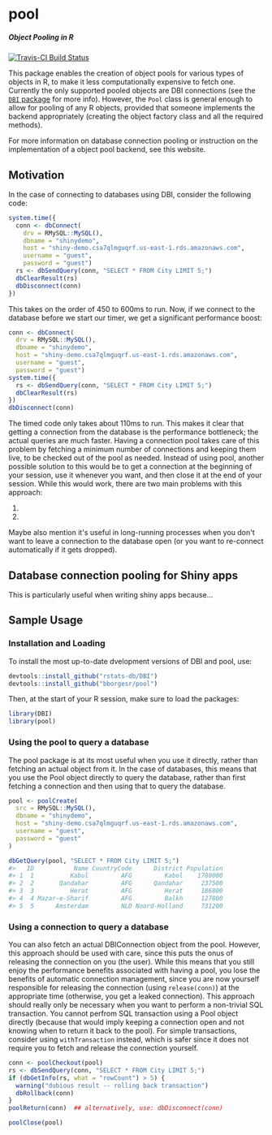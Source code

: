 pool
======

##### *Object Pooling in R*

[![Travis-CI Build Status](https://travis-ci.org/rstudio/pool.svg?branch=master)](https://travis-ci.org/rstudio/pool)

This package enables the creation of object pools for various types of objects in R, to make it less computationally expensive to fetch one. Currently the only supported pooled objects are DBI connections (see the [`DBI` package](https://github.com/rstats-db/DBI) for more info). However, the `Pool` class is general enough to allow for pooling of any R objects, provided that someone implements the backend appropriately (creating the object factory class and all the required methods). 

For more information on database connection pooling or instruction on the implementation of a object pool backend, see this website.

## Motivation

In the case of connecting to databases using DBI, consider the following code:

```r
system.time({
  conn <- dbConnect(
    drv = RMySQL::MySQL(), 
    dbname = "shinydemo",
    host = "shiny-demo.csa7qlmguqrf.us-east-1.rds.amazonaws.com",
    username = "guest",
    password = "guest")
  rs <- dbSendQuery(conn, "SELECT * FROM City LIMIT 5;")
  dbClearResult(rs)
  dbDisconnect(conn)
})
```

This takes on the order of 450 to 600ms to run. Now, if we connect to the database before we start our timer, we get a significant performance boost:

```r
conn <- dbConnect(
  drv = RMySQL::MySQL(), 
  dbname = "shinydemo",
  host = "shiny-demo.csa7qlmguqrf.us-east-1.rds.amazonaws.com",
  username = "guest",
  password = "guest")
system.time({
  rs <- dbSendQuery(conn, "SELECT * FROM City LIMIT 5;")
  dbClearResult(rs)
})
dbDisconnect(conn)
```

The timed code only takes about 110ms to run. This makes it clear that getting a connection from the database is the performance bottleneck; the actual queries are much faster. Having a connection pool takes care of this problem by fetching a minimum number of connections and keeping them live, to be checked out of the pool as needed. Instead of using pool, another possible solution to this would be to get a connection at the beginning of your session, use it whenever you want, and then close it at the end of your session. While this would work, there are two main problems with this approach:

1.
2.

Maybe also mention it's useful in long-running processes when you don't want to leave a connection to the database open (or you want to re-connect automatically if it gets dropped).

## Database connection pooling for Shiny apps

This is particularly useful when writing shiny apps because...

## Sample Usage

### Installation and Loading

To install the most up-to-date dvelopment versions of DBI and pool, use:

```r
devtools::install_github("rstats-db/DBI")
devtools::install_github("bborgesr/pool")
```

Then, at the start of your R session, make sure to load the packages:

```r
library(DBI)
library(pool)
```

### Using the pool to query a database

The pool package is at its most useful when you use it directly, rather than fetching an actual object from it. In the case of databases, this means that you use the Pool object directly to query the database, rather than first fetching a connection and then using that to query the database.

```r
pool <- poolCreate(
  src = RMySQL::MySQL(), 
  dbname = "shinydemo",
  host = "shiny-demo.csa7qlmguqrf.us-east-1.rds.amazonaws.com",
  username = "guest",
  password = "guest"
)

dbGetQuery(pool, "SELECT * FROM City LIMIT 5;")
#>   ID           Name CountryCode      District Population
#> 1  1          Kabul         AFG         Kabol    1780000
#> 2  2       Qandahar         AFG      Qandahar     237500
#> 3  3          Herat         AFG         Herat     186800
#> 4  4 Mazar-e-Sharif         AFG         Balkh     127800
#> 5  5      Amsterdam         NLD Noord-Holland     731200
```

### Using a connection to query a database

You can also fetch an actual DBIConnection object from the pool. However, this approach should be used with care, since this puts the onus of releasing the connection on you (the user). While this means that you still enjoy the performance benefits associated with having a pool, you lose the benefits of automatic connection management, since you are now yourself responsible for releasing the connection (using `release(conn)`) at the appropriate time (otherwise, you get a leaked connection). This approach should really only be necessary when you want to perform a non-trivial SQL transaction. You cannot perfrom SQL transaction using a Pool object directly (because that would imply keeping a connection open and not knowing when to return it back to the pool). For simple transactions, consider using `withTransaction` instead, which is safer since it does not require you to fetch and release the connection yourself.

```r
conn <- poolCheckout(pool)
rs <- dbSendQuery(conn, "SELECT * FROM City LIMIT 5;")
if (dbGetInfo(rs, what = "rowCount") > 5) {
  warning("dubious result -- rolling back transaction")
  dbRollback(conn)
}
poolReturn(conn)  ## alternatively, use: dbDisconnect(conn)

poolClose(pool)
```
